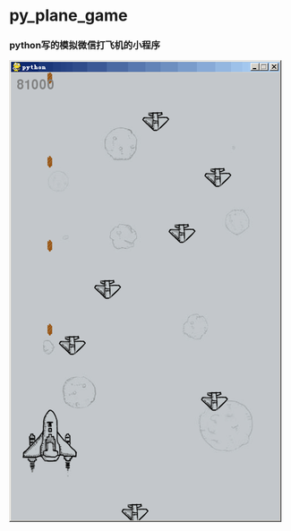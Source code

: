 # py_plane_game
### python写的模拟微信打飞机的小程序

![image](https://github.com/Tim9Liu9/py_plane_game/blob/master/resources/screenshot.png)